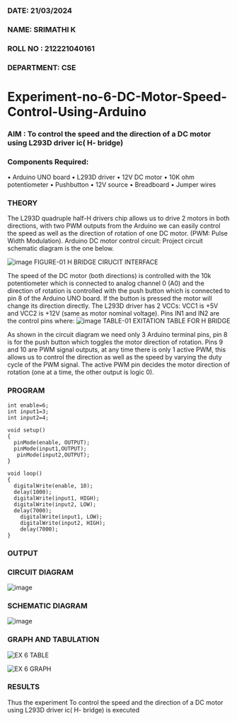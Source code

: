 
###  DATE: 21/03/2024

###  NAME: SRIMATHI K
###  ROLL NO : 212221040161
###  DEPARTMENT: CSE
# Experiment-no-6-DC-Motor-Speed-Control-Using-Arduino
### AIM : To control the speed and the direction of a DC motor using L293D driver ic( H- bridge)

### Components Required:
•	Arduino UNO board
•	L293D driver
•	12V DC motor
•	10K ohm potentiometer
•	Pushbutton
•	12V source
•	Breadboard
•	Jumper wires
### THEORY 
The L293D quadruple half-H drivers chip allows us to drive 2 motors in both directions, with two PWM outputs from the Arduino we can easily control the speed as well as the direction of rotation of one DC motor. (PWM: Pulse Width Modulation).
Arduino DC motor control circuit:
Project circuit schematic diagram is the one below.

![image](https://user-images.githubusercontent.com/36288975/167763051-b230c183-afc5-46f2-ba95-0f95e10dd6c9.png)
FIGURE-01 H BRIDGE CIRUCIT INTERFACE 
 
The speed of the DC motor (both directions) is controlled with the 10k potentiometer which is connected to analog channel 0 (A0) and the direction of rotation is controlled with the push button which is connected to pin 8 of the Arduino UNO board. If the button is pressed the motor will change its direction directly.
The L293D driver has 2 VCCs: VCC1 is +5V and VCC2 is +12V (same as motor nominal voltage). Pins IN1 and IN2 are the control pins where:
![image](https://user-images.githubusercontent.com/36288975/167763120-1421c2c5-8381-49eb-b376-03f6e1113b7a.png)
TABLE-01 EXITATION TABLE FOR H BRIDGE 

As shown in the circuit diagram we need only 3 Arduino terminal pins, pin 8 is for the push button which toggles the motor direction of rotation. Pins 9 and 10 are PWM signal outputs, at any time there is only 1 active PWM, this allows us to control the direction as well as the speed by varying the duty cycle of the PWM signal. The active PWM pin decides the motor direction of rotation (one at a time, the other output is logic 0).

### PROGRAM 
```
int enable=6;
int input1=3;
int input2=4;

void setup()
{
  pinMode(enable, OUTPUT);
  pinMode(input1,OUTPUT);
   pinMode(input2,OUTPUT);
}

void loop()
{
  digitalWrite(enable, 10);
  delay(1000); 
  digitalWrite(input1, HIGH); 
  digitalWrite(input2, LOW);
  delay(7000);
  	digitalWrite(input1, LOW); 
  	digitalWrite(input2, HIGH); 
  	delay(7000);
}
```

### OUTPUT
### CIRCUIT DIAGRAM

![image](https://github.com/madhi43/Experiment-no-7-DC-Motor-Speed-Control-Using-Arduino/assets/103943383/25a2478f-eccb-4891-9275-eff559a0a4c5)

### SCHEMATIC DIAGRAM
![image](https://github.com/madhi43/Experiment-no-7-DC-Motor-Speed-Control-Using-Arduino/assets/103943383/551ae4b7-d8d8-49ab-81b8-a0caa7bc9fbd)

### GRAPH AND TABULATION 

![EX 6 TABLE](https://github.com/madhi43/Experiment-no-7-DC-Motor-Speed-Control-Using-Arduino/assets/103943383/eb27259a-bf87-468c-a716-2b4d5c878d8f)



![EX 6 GRAPH](https://github.com/madhi43/Experiment-no-7-DC-Motor-Speed-Control-Using-Arduino/assets/103943383/6097b68b-4c53-44a1-a96c-53bc15be5e65)




### RESULTS 

Thus the experiment To control the speed and the direction of a DC motor using L293D driver ic( H- bridge) is executed
